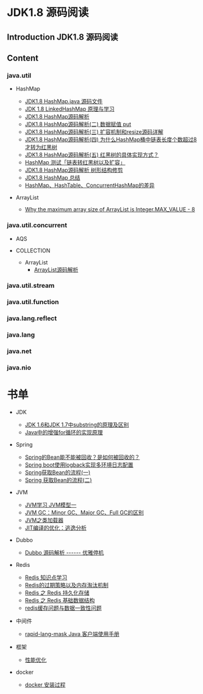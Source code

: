 # JDK1.8 源码阅读

## Introduction JDK1.8 源码阅读

## Content

### java.util
+ HashMap
    - <a href="https://github.com/yueny/JDKSource1.8/blob/master/src/java/util/HashMap.java">JDK1.8 HashMap.java 源码文件</a>
    - <a href="https://muzinuo.com/article/16">JDK 1.8 LinkedHashMap 原理与学习</a>
    - <a href="https://muzinuo.com/article/25">JDK1.8 HashMap源码解析</a>
    - <a href="https://muzinuo.com/article/23">JDK1.8 HashMap源码解析(二) 数据赋值 put</a>
    - <a href="https://muzinuo.com/article/22">JDK1.8 HashMap源码解析(三) 扩容机制和resize源码详解</a>
    - <a href="https://muzinuo.com/article/21">JDK1.8 HashMap源码解析(四) 为什么HashMap桶中链表长度个数超过8才转为红黑树</a>
    - <a href="https://muzinuo.com/article/20">JDK1.8 HashMap源码解析(五) 红黑树的具体实现方式？</a>
    - <a href="https://muzinuo.com/article/19">HashMap 测试「链表转红黑树以及扩容」</a>
    - <a href="https://muzinuo.com/article/18">JDK1.8 HashMap源码解析 树形结构修剪</a>
    - <a href="https://muzinuo.com/article/17">JDK1.8 HashMap 总结</a>
    - <a href="https://muzinuo.com/article/12">HashMap、HashTable、ConcurrentHashMap的差异</a>

+ ArrayList
    - <a href="https://muzinuo.com/article/26">Why the maximum array size of ArrayList is Integer.MAX_VALUE - 8</a>

### java.util.concurrent
+ AQS

+ COLLECTION
  - ArrayList
    + <a href="https://github.com/yueny/JDKSource1.8/blob/master/src/java/util/ArrayList.java">ArrayList源码解析</a><br/>
    

### java.util.stream

### java.util.function

### java.lang.reflect

### java.lang

### java.net

### java.nio


# 书单
* JDK
  + <a href="https://muzinuo.com/article/15">JDK 1.6和JDK 1.7中substring的原理及区别</a>
  + <a href="https://muzinuo.com/article/13">Java中的增强for循环的实现原理</a>
  
* Spring
  + <a href="https://muzinuo.com/article/27">Spring的Bean能不能被回收？是如何被回收的？</a><br/>
  + <a href="https://muzinuo.com/article/32">Spring boot使用logback实现多环境日志配置</a><br/>
  + <a href="https://muzinuo.com/article/11">Spring获取Bean的流程(一)</a><br/>
  + <a href="https://muzinuo.com/article/9">Spring 获取Bean的流程(二)</a><br/>

* JVM
  + <a href="https://muzinuo.com/article/28">JVM学习 JVM模型一</a><br/>
  + <a href="https://muzinuo.com/article/6">JVM GC：Minor GC、Major GC、Full GC的区别</a><br/>
  + <a href="https://github.com/yueny/JDKSource1.8/blob/master/src/books/M201910/JVM之类加载器.md">JVM之类加载器</a>
  + <a href="https://muzinuo.com/article/14">JIT编译的优化：逃逸分析</a>

* Dubbo
  + <a href="https://muzinuo.com/article/30">Dubbo 源码解析 ------ 优雅停机</a><br/>

* Redis
  + <a href="https://muzinuo.com/article/31">Redis 知识点学习</a>
  + <a href="https://muzinuo.com/article/3">Redis的过期策略以及内存淘汰机制</a>
  + <a href="https://muzinuo.com/article/4">Redis 之 Redis 持久化存储</a>
  + <a href="https://muzinuo.com/article/5">Redis 之 Redis 基础数据结构</a>
  + <a href="https://muzinuo.com/article/10">redis缓存问题与数据一致性问题</a>

* 中间件
  + <a href="https://muzinuo.com/article/29">rapid-lang-mask Java 客户端使用手册</a><br/>

* 框架
  + <a href="https://github.com/yueny/JDKSource1.8/blob/master/src/books/M201910/性能优化.md">性能优化</a>
           
* docker
  + <a href="https://muzinuo.com/article/8">docker 安装过程</a>
           